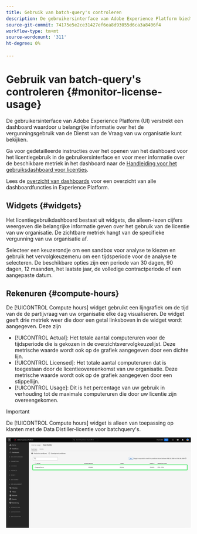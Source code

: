```yaml
---
title: Gebruik van batch-query's controleren
description: De gebruikersinterface van Adobe Experience Platform biedt een dashboard waarmee u belangrijke informatie kunt bekijken over het gebruik van de Data Distiller-licentie van uw organisatie.
source-git-commit: 74175e5e2ce31427ef6ea8d93055d6ca3a8406f4
workflow-type: tm+mt
source-wordcount: '311'
ht-degree: 0%

---
```


# Gebruik van batch-query&#39;s controleren {#monitor-license-usage}

De gebruikersinterface van Adobe Experience Platform (UI) verstrekt een dashboard waardoor u belangrijke informatie over het de vergunningsgebruik van de Dienst van de Vraag van uw organisatie kunt bekijken.

Ga voor gedetailleerde instructies over het openen van het dashboard voor het licentiegebruik in de gebruikersinterface en voor meer informatie over de beschikbare metriek in het dashboard naar de [Handleiding voor het gebruiksdashboard voor licenties](../../dashboards/guides/license-usage.md).

Lees de [overzicht van dashboards](../../dashboards/home.md) voor een overzicht van alle dashboardfuncties in Experience Platform.

## Widgets {#widgets}

Het licentiegebruikdashboard bestaat uit widgets, die alleen-lezen cijfers weergeven die belangrijke informatie geven over het gebruik van de licentie van uw organisatie. De zichtbare metriek hangt van de specifieke vergunning van uw organisatie af.

Selecteer een keuzerondje om een sandbox voor analyse te kiezen en gebruik het vervolgkeuzemenu om een tijdsperiode voor de analyse te selecteren. De beschikbare opties zijn een periode van 30 dagen, 90 dagen, 12 maanden, het laatste jaar, de volledige contractperiode of een aangepaste datum.

## Rekenuren {#compute-hours}

De [!UICONTROL Compute hours] widget gebruikt een lijngrafiek om de tijd van de de partijvraag van uw organisatie elke dag visualiseren. De widget geeft drie metriek weer die door een getal linksboven in de widget wordt aangegeven. Deze zijn

- [!UICONTROL Actual]: Het totale aantal computeruren voor de tijdsperiode die is gekozen in de overzichtsvervolgkeuzelijst. Deze metrische waarde wordt ook op de grafiek aangegeven door een dichte lijn.
- [!UICONTROL Licensed]: Het totale aantal computeruren dat is toegestaan door de licentieovereenkomst van uw organisatie. Deze metrische waarde wordt ook op de grafiek aangegeven door een stippellijn.
- [!UICONTROL Usage]: Dit is het percentage van uw gebruik in verhouding tot de maximale computeruren die door uw licentie zijn overeengekomen.

>[!IMPORTANT]
>
>De [!UICONTROL Compute hours] widget is alleen van toepassing op klanten met de Data Distiller-licentie voor batchquery&#39;s.

![Het licentieverbruiksdashboard met de widget Aantal uren berekenen gemarkeerd.](../images/data-distiller/compute-hours.png)
